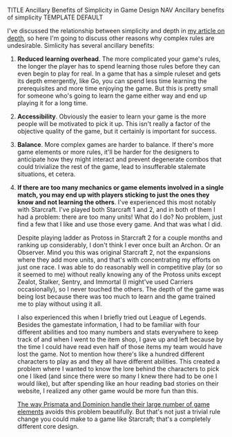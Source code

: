 TITLE Ancillary Benefits of Simplicity in Game Design
NAV Ancillary benefits of simplicity
TEMPLATE DEFAULT

I've discussed the relationship between simplicity and depth in [my article on depth](depth), so here I'm going to discuss other reasons why complex rules are undesirable. Simlicity has several ancillary benefits:

1. **Reduced learning overhead**. The more complicated your game's rules, the longer the player has to spend learning those rules before they can even begin to play for real. In a game that has a simple ruleset and gets its depth emergently, like Go, you can spend less time learning the prerequisites and more time enjoying the game. But this is pretty small for someone who's going to learn the game either way and end up playing it for a long time.

2. **Accessibility**. Obviously the easier to learn your game is the more people will be motivated to pick it up. This isn't really a factor of the objective quality of the game, but it certainly is important for success.

3. **Balance**. More complex games are harder to balance. If there's more game elements or more rules, it'll be harder for the designers to anticipate how they might interact and prevent degenerate combos that could trivialize the rest of the game, lead to insufferable stalemate situations, et cetera.

4. **If there are too many mechanics or game elements involved in a single match, you may end up with players sticking to just the ones they know and not learning the others**. I've experienced this most notably with Starcraft. I've played both Starcraft 1 and 2, and in both of them I had a problem: there are too many units! What do I do? No problem, just find a few that I like and use those every game. And that was what I did.

	Despite playing ladder as Protoss in Starcraft 2 for a couple months and ranking up considerably, I don't think I ever once built an Archon. Or an Observer. Mind you this was original Starcraft 2, not the expansions where they add more units, and that's with concentrating my efforts on just one race. I was able to do reasonably well in competitive play (or so it seemed to me) without really knowing any of the Protoss units except Zealot, Stalker, Sentry, and Immortal (I might've used Carriers occasionally), so I never touched the others. The depth of the game was being lost because there was too much to learn and the game trained me to play without using it all.

	I also experienced this when I briefly tried out League of Legends. Besides the gamestate information, I had to be familiar with four different abilities and too many numbers and stats everywhere to keep track of and when I went to the item shop, I gave up and left because by the time I could have read even half of those items my team would have lost the game. Not to mention how there's like a hundred different characters to play as and they all have different abilities. This created a problem where I wanted to know the lore behind the characters to pick one I liked (and since there were so many I knew there had to be one I would like), but after spending like an hour reading bad stories on their website, I realized any other game would be more fun than this.

	[The way Prismata and Dominion handle their large number of game elements](deterministic_variety) avoids this problem beautifully. But that's not just a trivial rule change you could make to a game like Starcraft; that's a completely different core design.
